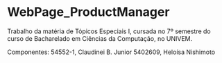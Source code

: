 # WebPage_ProductManager

Trabalho da matéria de Tópicos Especiais I, cursada no 7º semestre do curso de Bacharelado em Ciências da Computação, no UNIVEM.

Componentes: 54552-1, Claudinei B. Junior 5402609, Heloísa Nishimoto
